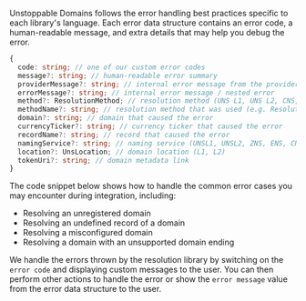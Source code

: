 Unstoppable Domains follows the error handling best practices specific to each library's language. Each error data structure contains an error code, a human-readable message, and extra details that may help you debug the error.

```typescript
{
  code: string; // one of our custom error codes
  message?: string; // human-readable error summary
  providerMessage?: string; // internal error message from the provider (alchemy, infura, etc.)
  errorMessage?: string; // internal error message / nested error
  method?: ResolutionMethod; // resolution method (UNS L1, UNS L2, CNS, ZNS, UD API)
  methodName?: string; // resolution method that was used (e.g. Resolution.addr, Resolution.allRecords)
  domain?: string; // domain that caused the error
  currencyTicker?: string; // currency ticker that caused the error
  recordName?: string; // record that caused the error
  namingService?: string; // naming service (UNSL1, UNSL2, ZNS, ENS, CNS, etc.)
  location?: UnsLocation; // domain location (L1, L2)
  tokenUri?: string; // domain metadata link
}
```

The code snippet below shows how to handle the common error cases you may encounter during integration, including:

- Resolving an unregistered domain
- Resolving an undefined record of a domain
- Resolving a misconfigured domain
- Resolving a domain with an unsupported domain ending

We handle the errors thrown by the resolution library by switching on the `error code` and displaying custom messages to the user. You can then perform other actions to handle the error or show the `error message` value from the error data structure to the user.
